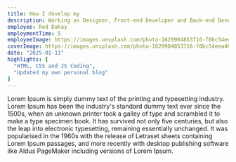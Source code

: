 ```yaml
---
title: How I develop my
description: Working as Designer, Front-end Developer and Back-end Developer
employee: Rod Dahay
employmentTime: 5
employeeImage: https://images.unsplash.com/photo-1629904853716-f0bc54eea481?q=50&w=1370
coverImage: https://images.unsplash.com/photo-1629904853716-f0bc54eea481?q=50&w=1370
date: "2025-01-11"
highlights: [
  "HTML, CSS and JS Coding",
  "Updated my own personal blog"
]
---
```

Lorem Ipsum is simply dummy text of the printing and typesetting industry. Lorem Ipsum has been the industry's standard dummy text ever since the 1500s, when an unknown printer took a galley of type and scrambled it to make a type specimen book. It has survived not only five centuries, but also the leap into electronic typesetting, remaining essentially unchanged. It was popularised in the 1960s with the release of Letraset sheets containing Lorem Ipsum passages, and more recently with desktop publishing software like Aldus PageMaker including versions of Lorem Ipsum.